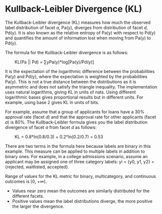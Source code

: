# Kullback\-Leibler Divergence \(KL\)<a name="clarify-data-bias-metric-kl-divergence"></a>

The Kullback\-Leibler divergence \(KL\) measures how much the observed label distribution of facet *a*, Pa\(y\), diverges from distribution of facet *d*, Pd\(y\)\. It is also known as the relative entropy of Pa\(y\) with respect to Pd\(y\) and quantifies the amount of information lost when moving from Pa\(y\) to Pd\(y\)\.

The formula for the Kullback\-Leibler divergence is as follows: 

        KL\(Pa \|\| Pd\) = ∑yPa\(y\)\*log\[Pa\(y\)/Pd\(y\)\]

It is the expectation of the logarithmic difference between the probabilities Pa\(y\) and Pd\(y\), where the expectation is weighted by the probabilities Pa\(y\)\. This is not a true distance between the distributions as it is asymmetric and does not satisfy the triangle inequality\. The implementation uses natural logarithms, giving KL in units of nats\. Using different logarithmic bases gives proportional results but in different units\. For example, using base 2 gives KL in units of bits\.

For example, assume that a group of applicants for loans have a 30% approval rate \(facet *d*\) and that the approval rate for other applicants \(facet *a*\) is 80%\. The Kullback\-Leibler formula gives you the label distribution divergence of facet *a* from facet *d* as follows:

        KL = 0\.8\*ln\(0\.8/0\.3\) \+ 0\.2\*ln\(0\.2/0\.7\) = 0\.53

There are two terms in the formula here because labels are binary in this example\. This measure can be applied to multiple labels in addition to binary ones\. For example, in a college admissions scenario, assume an applicant may be assigned one of three category labels: yi = \{y0, y1, y2\} = \{rejected, waitlisted, accepted\}\. 

Range of values for the KL metric for binary, multicategory, and continuous outcomes is \[0, \+∞\)\.
+ Values near zero mean the outcomes are similarly distributed for the different facets\.
+ Positive values mean the label distributions diverge, the more positive the larger the divergence\.